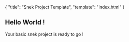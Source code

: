 {
    "title": "Snek Project Template",
    "template": "index.html"
}

## Hello World !
Your basic snek project is ready to go !